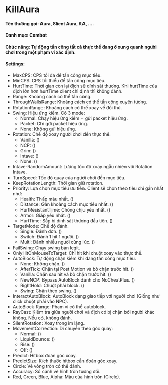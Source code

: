 # KillAura

#### Tên thường gọi: Aura, Slient Aura, KA, ....
#### Danh mục: Combat
#### Chức năng: Tự động tấn công tất cả thực thể đang ở xung quanh người chơi trong một phạm vi xác định.
#### Settings: 
- MaxCPS: CPS tối đa để tấn công mục tiêu.
- MinCPS: CPS tối thiểu để tấn công mục tiêu.
- HurtTime: Thời gian còn lại địch sẽ dính sát thương. Khi hurtTime của địch lớn hơn hurtTime client chỉ định thì không đánh.
- Range: Khoảng cách có thể tấn công.
- ThroughWallsRange: Khoảng cách có thể tấn công xuyên tường.
- RotationRange: Khoảng cách có thể xoay về đối thủ.
- Swing: Hiệu ứng kiếm. Có 3 mode:
  + Normal: Chạy hiệu ứng kiếm + gửi packet hiệu ứng.
  + Packet: Chỉ gửi packet hiệu ứng.
  + None: Không gửi hiệu ứng.
- Rotation: Chế độ xoay người chơi đến thực thể.
  + Vanilla: ()
  + NCP: ()
  + Grim: ()
  + Intave: ()
  + None: ()
- Intave-RandomAmount: Lượng tốc độ xoay ngẫu nhiên với Rotation Intave.
- TurnSpeed: Tốc độ quay của người chơi đến mục tiêu.
- KeepRotationLength: Thời gian giữ rotation.
- Priority: Lựa chọn mục tiêu ưu tiên. Client sẽ chọn theo tiêu chí gần nhất như:
  + Health: Thấp máu nhất. ()
  + Distance: Gần khoảng cách mục tiêu nhất. ()
  + HurtResistantTime: Chống chịu yếu nhất. ()
  + Armor: Giáp yếu nhất. ()
  + HurtTime: Sắp bị dính sát thương đầu tiên. ()
- TargetMode: Chế độ đánh.
  + Single: Đánh đơn. ()
  + Switch: Đánh 1 hit 1 người. ()
  + Multi: Đánh nhiều người cùng lúc. ()
- FailSwing: Chạy swing bản legit.
- OnlyHitOnMouseToTarget: Chỉ hit khi chuột xoay vào thực thể.
- AutoBlock: Tự động chặn kiếm khi đang tấn công mục tiêu.
  + None: Không chặn. ()
  + AfterTick: Chặn tại Post Motion và bỏ chặn trước hit. ()
  + Vanilla: Chặn sau hit và bỏ chặn trước hit. ()
  + NewNCP: Bypass AutoBlock dành cho NoCheatPlus. ()
  + RightHold: Chuột phải block. ()
  + Swing: Chặn theo swing. ()
- InteractAutoBlock: AutoBlock dạng giao tiếp với người chơi (Giống như click chuột phải vào NPC).
- AutoBlock-Range: Phạm vi có thể autoblock.
- RayCast: Kiểm tra giữa người chơi và địch có bị chặn bởi người khác không. Nếu có, không đánh.
- SilentRotation: Xoay trong im lặng.
- MovementCorrection: Di chuyển theo góc quay:  
  + Normal: ()
  + LiquidBounce: ()
  + Rise: ()
  + Off: ()
- Predict: Hitbox đoán góc xoay.
- PredictSize: Kích thước hitbox cần đoán góc xoay.
- Circle: Vẽ vòng tròn có thể đánh.
- Accuracy: Số cạnh vẽ hình tròn tương đối.
- Red, Green, Blue, Alpha: Màu của hình tròn (Circle).
